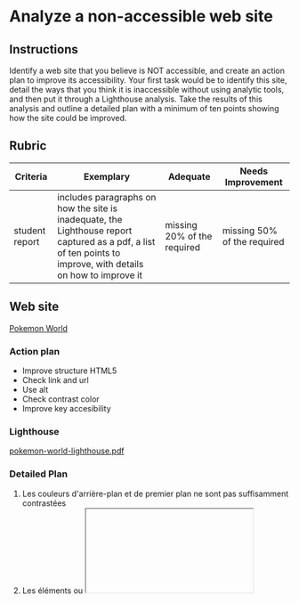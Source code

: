 # Analyze a non-accessible web site

## Instructions

Identify a web site that you believe is NOT accessible, and create an action plan to improve its accessibility. Your first task would be to identify this site, detail the ways that you think it is inaccessible without using analytic tools, and then put it through a Lighthouse analysis. Take the results of this analysis and outline a detailed plan with a minimum of ten points showing how the site could be improved.

## Rubric

| Criteria       | Exemplary                                                                                                                                                      | Adequate                    | Needs Improvement           |
| -------------- | -------------------------------------------------------------------------------------------------------------------------------------------------------------- | --------------------------- | --------------------------- |
| student report | includes paragraphs on how the site is inadequate, the Lighthouse report captured as a pdf, a list of ten points to improve, with details on how to improve it | missing 20% of the required | missing 50% of the required |

## Web site

[Pokemon World](http://pokemaniak.world.free.fr/)

### Action plan

- Improve structure HTML5
- Check link and url
- Use alt
- Check contrast color
- Improve key accesibility

### Lighthouse 

[pokemon-world-lighthouse.pdf](https://github.com/Emeric-Hochart/Microsoft-Web-Dev-For-Beginners-PATH/files/6134807/pokemon-world-lighthouse.pdf)


### Detailed Plan

1) Les couleurs d'arrière-plan et de premier plan ne sont pas suffisamment contrastées
2) Les éléments <frame> ou <iframe> n'ont pas de titre
3) Des éléments d'image n'ont pas d'attribut [alt]
4) Les éléments <object> n'ont pas de texte [alt]
5) Les éléments d'en-tête ne sont pas classés séquentiellement par ordre décroissant

